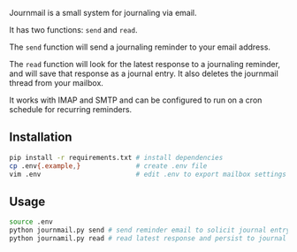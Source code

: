 Journmail is a small system for journaling via email.

It has two functions: `send` and `read`.

The `send` function will send a journaling reminder to your email address.

The `read` function will look for the latest response to a journaling reminder, and will save that response as a journal entry. It also deletes the journmail thread from your mailbox.

It works with IMAP and SMTP and can be configured to run on a cron schedule for recurring reminders.

## Installation

``` sh
pip install -r requirements.txt # install dependencies
cp .env{.example,}              # create .env file
vim .env                        # edit .env to export mailbox settings and other config
```

## Usage

```sh
source .env
python journmail.py send # send reminder email to solicit journal entry
python journamil.py read # read latest response and persist to journal file
```
